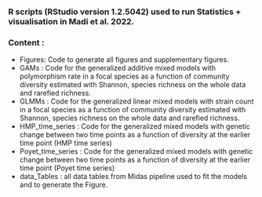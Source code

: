 ### R scripts (RStudio version 1.2.5042) used to run Statistics + visualisation in Madi et al. 2022.
### Content :
* Figures: Code to generate all figures and supplementary figures.
* GAMs : Code for the generalized additive mixed models with polymorphism rate in a focal species as a function of community diversity estimated with Shannon, species richness on the whole data and rarefied richness.
* GLMMs : Code for the generalized linear mixed models with strain count in a focal species as a function of community diversity estimated with Shannon, species richness on the whole data and rarefied richness.
* HMP_time_series : Code for the generalized mixed models with genetic change between two time points as a function of diversity at the earlier time point (HMP time series)
* Poyet_time_series : Code for the generalized mixed models with genetic change between two time points as a function of diversity at the earlier time point (Poyet time series)
* data_Tables : all data tables from Midas pipeline used to fit the models and to generate the Figure.
